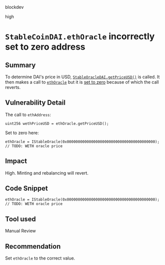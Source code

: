 blockdev

high

# `StableCoinDAI.ethOracle` incorrectly set to zero address

## Summary
To determine DAI's price in USD, [`StableOracleDAI.getPriceUSD()`](https://github.com/USSDofficial/ussd-contracts/blob/f44c726371f3152634bcf0a3e630802e39dec49c/contracts/oracles/StableOracleDAI.sol#L33) is called. It then makes a call to [`ethOracle`](https://github.com/USSDofficial/ussd-contracts/blob/f44c726371f3152634bcf0a3e630802e39dec49c/contracts/oracles/StableOracleDAI.sol#L44) but it is [set to zero](https://github.com/USSDofficial/ussd-contracts/blob/f44c726371f3152634bcf0a3e630802e39dec49c/contracts/oracles/StableOracleDAI.sol#L30) because of which the call reverts.

## Vulnerability Detail
The call to `ethAddress`:
```solidity
uint256 wethPriceUSD = ethOracle.getPriceUSD();
```

Set to zero here:
```solidity
ethOracle = IStableOracle(0x0000000000000000000000000000000000000000); // TODO: WETH oracle price
```

## Impact
High. Minting and rebalancing will revert.

## Code Snippet
```solidity
ethOracle = IStableOracle(0x0000000000000000000000000000000000000000); // TODO: WETH oracle price
```

## Tool used

Manual Review

## Recommendation
Set `ethOracle` to the correct value.